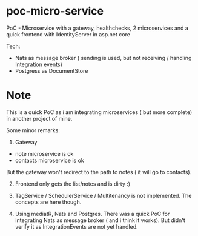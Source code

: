 # poc-micro-service
PoC - Microservice with a gateway, healthchecks, 2 microservices and a quick frontend with IdentityServer in asp.net core

Tech: 

- Nats as message broker ( sending is used, but not receiving / handling Integration events) 
- Postgress as DocumentStore

# Note

This is a quick PoC as i am integrating microservices ( but more complete) in another project of mine.

Some minor remarks:

1. Gateway

- note microservice is ok
- contacts microservice is ok

But the gateway won't redirect to the path to notes ( it will go to contacts).

2. Frontend only gets the list/notes and is dirty :)

3. TagService / SchedulerService / Multitenancy is not implemented. The concepts are here though.

4. Using mediatR, Nats and Postgres. There was a quick PoC for integrating Nats as message broker ( and i think it works). But didn't verify it as IntegrationEvents are not yet handled.
